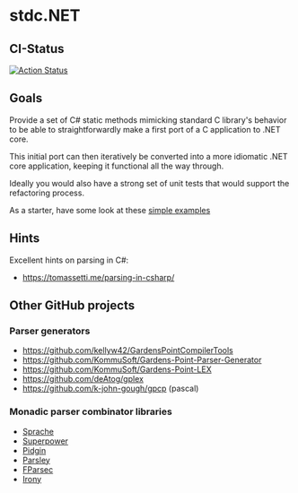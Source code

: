 ﻿# stdc.NET

## CI-Status

[![Action Status](https://github.com/Color-Of-Code/stdc.NET/workflows/.NET%20Core/badge.svg)](https://github.com/Color-Of-Code/stdc.NET/actions)

## Goals

Provide a set of C# static methods mimicking standard C library's behavior to be able to
straightforwardly make a first port of a C application to .NET core.

This initial port can then iteratively be converted into a more idiomatic .NET core
application, keeping it functional all the way through.

Ideally you would also have a strong set of unit tests that would support the refactoring
process.

As a starter, have some look at these [simple examples](./Examples.md)

## Hints

Excellent hints on parsing in C#:

* https://tomassetti.me/parsing-in-csharp/

## Other GitHub projects

### Parser generators

* https://github.com/kellyw42/GardensPointCompilerTools
* https://github.com/KommuSoft/Gardens-Point-Parser-Generator
* https://github.com/KommuSoft/Gardens-Point-LEX
* https://github.com/deAtog/gplex
* https://github.com/k-john-gough/gpcp (pascal)

### Monadic parser combinator libraries

* [Sprache](https://github.com/sprache/sprache)
* [Superpower](https://github.com/datalust/superpower)
* [Pidgin](https://github.com/benjamin-hodgson/Pidgin)
* [Parsley](https://github.com/plioi/parsley)
* [FParsec](https://github.com/stephan-tolksdorf/fparsec)
* [Irony](https://github.com/IronyProject/Irony)
